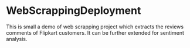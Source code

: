 # WebScrappingDeployment
This is small a demo of web scrapping project which extracts the reviews comments of Flipkart customers. It can be further extended for sentiment analysis. 
